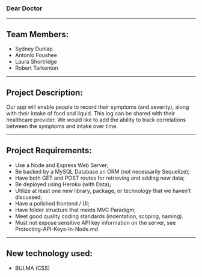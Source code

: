 ### Dear Doctor
***
## Team Members:
* Sydney Dunlap
* Antonio Foushee
* Laura Shortridge 
* Robert Tarkenton	
***
## Project Description:
Our app will enable people to record their symptoms (and severity), along with their intake of food and liquid. This log can be shared with their healthcare provider.
We would like to add the ability to track correlations between the symptoms and intake over time.
***
## Project Requirements:
* Use a Node and Express Web Server;
* Be backed by a MySQL Database an ORM (not necessarily Sequelize);
* Have both GET and POST routes for retrieving and adding new data;
* Be deployed using Heroku (with Data);
* Utilize at least one new library, package, or technology that we haven’t discussed;
* Have a polished frontend / UI;
* Have folder structure that meets MVC Paradigm;
* Meet good quality coding standards (indentation, scoping, naming).
* Must not expose sensitive API key information on the server, see Protecting-API-Keys-In-Node.md
***
## New technology used:
* BULMA (CSS)
